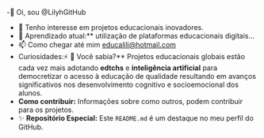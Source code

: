 -👋 Oi, sou @LilyhGitHub
- 👀 Tenho interesse em projetos educacionais inovadores.
- 🌱 Aprendizado atual:** utilização de plataformas educacionais digitais...
- 📫 Como chegar até mim educalili@hotmail.com
- Curiosidades:⚡ 🤔 Você sabia?** Projetos educacionais globais estão cada vez mais adotando **edtchs** e **inteligência artificial** para democretizar o acesso à educação de qualidade resultando em avanços significativos nos desenvolvimento cognitivo e socioemocional dos alunos.
- **Como contribuir:** Informações sobre como outros, podem contribuir para os projetos.
- ✨ **Repositório Especial:** Este `README.md` é um destaque no meu perfil do GitHub.
